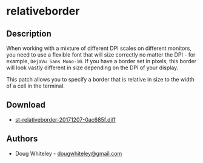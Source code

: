 # relativeborder

## Description

When working with a mixture of different DPI scales on different monitors, you
need to use a flexible font that will size correctly no matter the DPI - for
example, `DejaVu Sans Mono-10`. If you have a border set in pixels, this border
will look vastly different in size depending on the DPI of your display.

This patch allows you to specify a border that is relative in size to the width
of a cell in the terminal.

## Download

* [st-relativeborder-20171207-0ac685f.diff](st-relativeborder-20171207-0ac685f.diff)

## Authors

* Doug Whiteley - <dougwhiteley@gmail.com>
